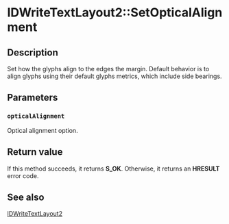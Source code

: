 # IDWriteTextLayout2::SetOpticalAlignment

## Description

Set how the glyphs align to the edges the margin. Default behavior is to align glyphs using their default glyphs metrics, which include side bearings.

## Parameters

### `opticalAlignment`

Optical alignment option.

## Return value

If this method succeeds, it returns **S_OK**. Otherwise, it returns an **HRESULT** error code.

## See also

[IDWriteTextLayout2](https://learn.microsoft.com/windows/win32/api/dwrite_2/nn-dwrite_2-idwritetextlayout2)